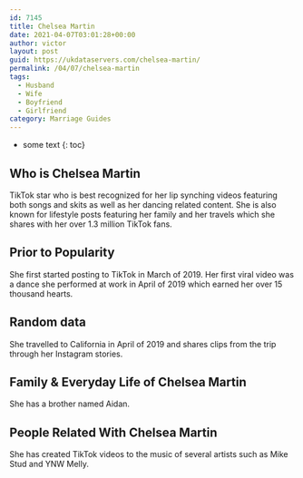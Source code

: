 ```yaml
---
id: 7145
title: Chelsea Martin
date: 2021-04-07T03:01:28+00:00
author: victor
layout: post
guid: https://ukdataservers.com/chelsea-martin/
permalink: /04/07/chelsea-martin
tags:
  - Husband
  - Wife
  - Boyfriend
  - Girlfriend
category: Marriage Guides
---
```


* some text
{: toc}


## Who is Chelsea Martin



TikTok star who is best recognized for her lip synching videos featuring both songs and skits as well as her dancing related content. She is also known for lifestyle posts featuring her family and her travels which she shares with her over 1.3 million TikTok fans. 

                
                
                
## Prior to Popularity



She first started posting to TikTok in March of 2019. Her first viral video was a dance she performed at work in April of 2019 which earned her over 15 thousand hearts. 

                
                
                
## Random data



She travelled to California in April of 2019 and shares clips from the trip through her Instagram stories. 

                
                
                
## Family & Everyday Life of Chelsea Martin



She has a brother named Aidan. 

                
                
                
## People Related With Chelsea Martin



She has created TikTok videos to the music of several artists such as Mike Stud and YNW Melly. 

                
              
            
          
          
          